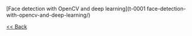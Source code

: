 [Face detection with OpenCV and deep learning](t-0001 face-detection-with-opencv-and-deep-learning/)

[ << Back](../README.md)